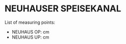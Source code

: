 # NEUHAUSER SPEISEKANAL

List of measuring points:

* NEUHAUS OP: <Value topic="rivers/pegel-online/NSK/NEUHAUS OP/measurementValue"/> cm
* NEUHAUS UP: <Value topic="rivers/pegel-online/NSK/NEUHAUS UP/measurementValue"/> cm

